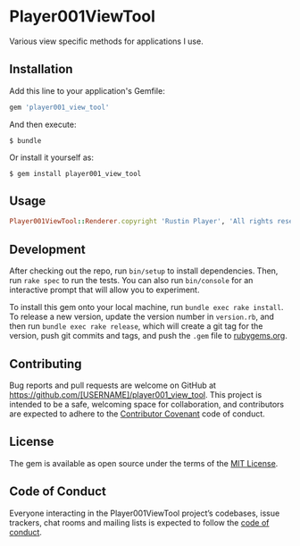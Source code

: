 # Player001ViewTool

Various view specific methods for applications I use.

## Installation

Add this line to your application's Gemfile:

```ruby
gem 'player001_view_tool'
```

And then execute:

    $ bundle

Or install it yourself as:

    $ gem install player001_view_tool

## Usage

```ruby
Player001ViewTool::Renderer.copyright 'Rustin Player', 'All rights reserved'
```

## Development

After checking out the repo, run `bin/setup` to install dependencies. Then, run `rake spec` to run the tests. You can also run `bin/console` for an interactive prompt that will allow you to experiment.

To install this gem onto your local machine, run `bundle exec rake install`. To release a new version, update the version number in `version.rb`, and then run `bundle exec rake release`, which will create a git tag for the version, push git commits and tags, and push the `.gem` file to [rubygems.org](https://rubygems.org).

## Contributing

Bug reports and pull requests are welcome on GitHub at https://github.com/[USERNAME]/player001_view_tool. This project is intended to be a safe, welcoming space for collaboration, and contributors are expected to adhere to the [Contributor Covenant](http://contributor-covenant.org) code of conduct.

## License

The gem is available as open source under the terms of the [MIT License](https://opensource.org/licenses/MIT).

## Code of Conduct

Everyone interacting in the Player001ViewTool project’s codebases, issue trackers, chat rooms and mailing lists is expected to follow the [code of conduct](https://github.com/[USERNAME]/player001_view_tool/blob/master/CODE_OF_CONDUCT.md).
